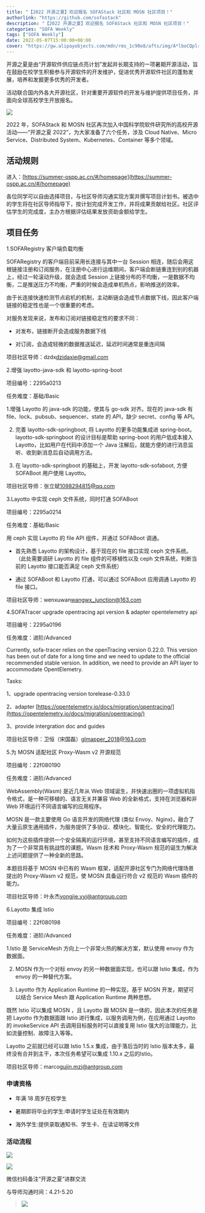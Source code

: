 ```yaml
---
title: "【2022 开源之夏】欢迎报名 SOFAStack 社区和 MOSN 社区项目！"
authorlink: "https://github.com/sofastack"
description: "【2022 开源之夏】欢迎报名 SOFAStack 社区和 MOSN 社区项目！"
categories: "SOFA Weekly"
tags: ["SOFA Weekly"]
date: 2022-05-07T15:00:00+08:00
cover: "https://gw.alipayobjects.com/mdn/rms_1c90e8/afts/img/A*lboCQplrH-IAAAAAAAAAAAAAARQnAQ"
---
```


开源之夏是由“开源软件供应链点亮计划”发起并长期支持的一项暑期开源活动，旨在鼓励在校学生积极参与开源软件的开发维护，促进优秀开源软件社区的蓬勃发展，培养和发掘更多优秀的开发者。

活动联合国内外各大开源社区，针对重要开源软件的开发与维护提供项目任务，并面向全球高校学生开放报名。

![](https://gw.alipayobjects.com/mdn/rms_1c90e8/afts/img/A*w1DUTLCCnzkAAAAAAAAAAAAAARQnAQ)

2022 年，SOFAStack 和 MOSN 社区再次加入中国科学院软件研究所的高校开源活动——“开源之夏 2022”，为大家准备了六个任务，涉及 Cloud Native、Micro Service、Distributed System、Kubernetes、Container 等多个领域。

## 活动规则

进入：[https://summer-ospp.ac.cn/#/homepage](https://summer-ospp.ac.cn/#/homepage)

各位同学可以自由选择项目，与社区导师沟通实现方案并撰写项目计划书。被选中的学生将在社区导师指导下，按计划完成开发工作，并将成果贡献给社区。社区评估学生的完成度，主办方根据评估结果发放资助金额给学生。

## 项目任务

1.SOFARegistry 客户端负载均衡

SOFARegistry 的客户端目前采用长连接与其中一台 Session 相连，随后会用这根链接注册和订阅服务，在注册中心进行运维期间，客户端会断链重连到别的机器上，经过一轮滚动升级，就会造成 Session 上链接分布的不均衡，一是数据不均衡，二是推送压力不均衡，严重的时候会造成单机热点，影响推送的效率。

由于长连接快速检测节点宕机的机制，主动断链会造成节点数据下线，因此客户端链接的稳定性也是一个很重要的考虑。

对服务发现来说，发布和订阅对链接稳定性的要求不同：

- 对发布，链接断开会造成服务数据下线

- 对订阅，会造成轻微的数据推送延迟，延迟时间通常是重连间隔

项目社区导师：dzdx[dzidaxie@gmail.com](dzidaxie@gmail.com)

2.增强 layotto-java-sdk 和 layotto-spring-boot

项目编号：2295a0213

任务难度：基础/Basic

1.增强 Layotto 的 java-sdk 的功能，使其与 go-sdk 对齐。现在的 java-sdk 有 file、lock、pubsub、sequencer、state 的 API，缺少 secret、config 等 API。

2. 完善 layotto-sdk-springboot, 将 Layotto 的更多功能集成进 spring-boot。layotto-sdk-springboot 的设计目标是帮助 spring-boot 的用户低成本接入 Layotto，比如用户在代码中添加一个 Java 注解后，就能方便的进行消息监听、收到新消息后自动调用方法。

3. 在 layotto-sdk-springboot 的基础上，开发 layotto-sdk-sofaboot, 方便 SOFABoot 用户使用 Layotto。

项目社区导师：张立斌[1098294815@qq.com](1098294815@qq.com)

3.Layotto 中实现 ceph 文件系统，同时打通 SOFABoot

项目编号：2295a0214

任务难度：基础/Basic

用 ceph 实现 Layotto 的 file API 组件，并通过 SOFABoot 调通。

- 首先熟悉 Layotto 的架构设计，基于现在的 file 接口实现 ceph 文件系统。（此处需要调研 Layotto 的 file 组件的可移植性以及 ceph 文件系统，判断当前的 Layotto 接口能否满足 ceph 文件系统）

- 通过 SOFABoot 和 Layotto 打通，可以通过 SOFABoot 应用调通 Layotto 的 file 接口。

项目社区导师：wenxuwan[wangwx_junction@163.com](wangwx_junction@163.com)

4.SOFATracer upgrade opentracing api version & adapter opentelemetry api

项目编号：2295a0196 

任务难度：进阶/Advanced

Currently, sofa-tracer relies on the openTracing version 0.22.0. This version has been out of date for a long time and we need to update to the official recommended stable version. In addition, we need to provide an API layer to accommodate OpentElemetry.

Tasks:

1、upgrade opentracing version torelease-0.33.0

2、adapter [https://opentelemetry.io/docs/migration/opentracing/](https://opentelemetry.io/docs/migration/opentracing/)

3、provide intergration doc and guides

项目社区导师：卫恒（宋国磊）[glmapper_2018@163.com](glmapper_2018@163.com)

5.为 MOSN 适配社区 Proxy-Wasm v2 开源规范

项目编号：22f080190

任务难度：进阶/Advanced

WebAssembly(Wasm) 是近几年从 Web 领域诞生，并快速出圈的一项虚拟机指令格式，是一种可移植的、语言无关并兼容 Web 的全新格式，支持在浏览器和非 Web 环境运行不同语言编写的应用程序。

MOSN 是一款主要使用 Go 语言开发的网络代理 (类似 Envoy、Nginx)，融合了大量云原生通用插件，为服务提供了多协议、模块化、智能化、安全的代理能力。

如何为这些插件提供一个安全隔离的运行环境，甚至支持不同语言编写的插件，成为了一个非常具有挑战性的课题。Wasm 技术和 Proxy-Wasm 规范的诞生为解决上述问题提供了一种全新的思路。

本题目将基于 MOSN 中已有的 Wasm 框架，适配开源社区专门为网络代理场景提出的 Proxy-Wasm v2 规范，使 MOSN 具备运行符合 v2 规范的 Wasm 插件的能力。

项目社区导师：叶永杰[yongjie.yyj@antgroup.com](yongjie.yyj@antgroup.com)

6.Layotto 集成 Istio

项目编号：22f080198

任务难度：进阶/Advanced

1.Istio 是 ServiceMesh 方向上一个非常火热的解决方案，默认使用 envoy 作为数据面。

2. MOSN 作为一个对标 envoy 的另一种数据面实现，也可以跟 Istio 集成，作为 envoy 的一种替代方案。

3. Layotto 作为 Application Runtime 的一种实现，基于 MOSN 开发，期望可以结合 Service Mesh 跟 Application Runtime 两种思想。

既然 Istio 可以集成 MOSN ，且 Layotto 跟 MOSN 是一体的，因此本次的任务是把 Layotto 作为数据面跟 Istio 进行集成，以服务调用为例，在应用通过 Layotto 的 invokeService API 去调用目标服务时可以直接复用 Istio 强大的治理能力，比如流量控制、故障注入等等。

Layotto 之前就已经可以跟 Istio 1.5.x 集成，由于落后当时的 Istio 版本太多，最终没有合并到主干，本次任务希望可以集成 1.10.x 之后的Istio。

项目社区导师：marco[gujin.mzj@antgroup.com](gujin.mzj@antgroup.com)

### 申请资格

- 年满 18 周岁在校学生

- 暑期即将毕业的学生:申请时学生证处在有效期内

- 海外学生:提供录取通知书、学生卡、在读证明等文件

### 活动流程

![](https://gw.alipayobjects.com/mdn/rms_1c90e8/afts/img/A*I-1FT4ifgJIAAAAAAAAAAAAAARQnAQ)

![](https://gw.alipayobjects.com/mdn/rms_1c90e8/afts/img/A*Dc30R4il5BsAAAAAAAAAAAAAARQnAQ)

微信扫码备注“开源之夏”进群交流

与导师沟通时间：4.21-5.20

>![](https://gw.alipayobjects.com/mdn/rms_1c90e8/afts/img/A*8G5NRZ7UEToAAAAAAAAAAAAAARQnAQ)
